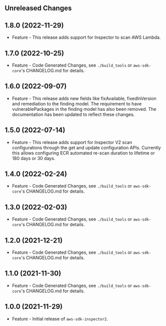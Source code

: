 Unreleased Changes
------------------

1.8.0 (2022-11-29)
------------------

* Feature - This release adds support for Inspector to scan AWS Lambda.

1.7.0 (2022-10-25)
------------------

* Feature - Code Generated Changes, see `./build_tools` or `aws-sdk-core`'s CHANGELOG.md for details.

1.6.0 (2022-09-07)
------------------

* Feature - This release adds new fields like fixAvailable, fixedInVersion and remediation to the finding model. The requirement to have vulnerablePackages in the finding model has also been removed. The documentation has been updated to reflect these changes.

1.5.0 (2022-07-14)
------------------

* Feature - This release adds support for Inspector V2 scan configurations through the get and update configuration APIs. Currently this allows configuring ECR automated re-scan duration to lifetime or 180 days or 30 days.

1.4.0 (2022-02-24)
------------------

* Feature - Code Generated Changes, see `./build_tools` or `aws-sdk-core`'s CHANGELOG.md for details.

1.3.0 (2022-02-03)
------------------

* Feature - Code Generated Changes, see `./build_tools` or `aws-sdk-core`'s CHANGELOG.md for details.

1.2.0 (2021-12-21)
------------------

* Feature - Code Generated Changes, see `./build_tools` or `aws-sdk-core`'s CHANGELOG.md for details.

1.1.0 (2021-11-30)
------------------

* Feature - Code Generated Changes, see `./build_tools` or `aws-sdk-core`'s CHANGELOG.md for details.

1.0.0 (2021-11-29)
------------------

* Feature - Initial release of `aws-sdk-inspector2`.

